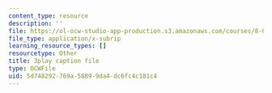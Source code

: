 ```yaml
---
content_type: resource
description: ''
file: https://ol-ocw-studio-app-production.s3.amazonaws.com/courses/8-01sc-classical-mechanics-fall-2016/5d748292769a58899da4dc6fc4c181c4_4r1xgrWbALg.vtt
file_type: application/x-subrip
learning_resource_types: []
resourcetype: Other
title: 3play caption file
type: OCWFile
uid: 5d748292-769a-5889-9da4-dc6fc4c181c4
---
```

